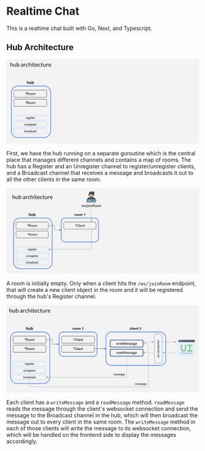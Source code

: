 # Realtime Chat

This is a realtime chat built with Go, Next, and Typescript.


## Hub Architecture

![Initial Hub Architecture](/assets/hub_initial.jpg)

First, we have the hub running on a separate goroutine which is the central place that manages different channels and contains a map of rooms. The hub has a Register and an Unregister channel to register/unregister clients, and a Broadcast channel that receives a message and broadcasts it out to all the other clients in the same room.

![Client joins room](/assets/join_room.jpg)

A room is initially empty. Only when a client hits the `/ws/joinRoom` endpoint, that will create a new client object in the room and it will be registered through the hub's Register channel.

![Hub Architecture](/assets/hub_architecture.jpg)

Each client has a `writeMessage` and a `readMessage` method. `readMessage` reads the message through the client's websocket connection and send the message to the Broadcast channel in the hub, which will then broadcast the message out to every client in the same room. The `writeMessage` method in each of those clients will write the message to its websocket connection, which will be handled on the frontend side to display the messages accordingly.